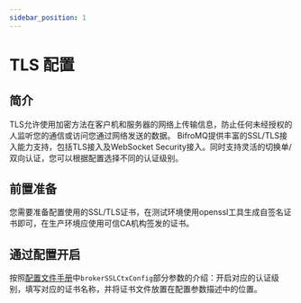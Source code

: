 ```yaml
---
sidebar_position: 1
---
```


# TLS 配置

## 简介

TLS允许使用加密方法在客户机和服务器的网络上传输信息，防止任何未经授权的人监听您的通信或访问您通过网络发送的数据。
BifroMQ提供丰富的SSL/TLS接入能力支持，包括TLS接入及WebSocket Security接入。同时支持灵活的切换单/双向认证，您可以根据配置选择不同的认证级别。

## 前置准备

您需要准备配置使用的SSL/TLS证书，在测试环境使用openssl工具生成自签名证书即可，在生产环境应使用可信CA机构签发的证书。

## 通过配置开启

按照[配置文件手册](../04_configuration/3_sys_props_manual.md)中`brokerSSLCtxConfig`部分参数的介绍：开启对应的认证级别，填写对应的证书名称，并将证书文件放置在配置参数描述中的位置。